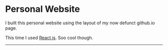 Personal Website
================

I built this personal website using the layout of my now defunct github.io page.

This time I used [React.js][React]. Soo cool though.

---

[React]: https://facebook.github.io/react/
